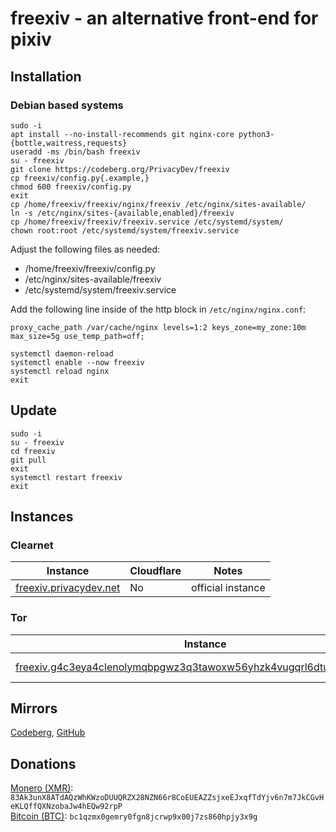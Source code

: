 # freexiv - an alternative front-end for pixiv

## Installation

### Debian based systems
```
sudo -i
apt install --no-install-recommends git nginx-core python3-{bottle,waitress,requests}
useradd -ms /bin/bash freexiv
su - freexiv
git clone https://codeberg.org/PrivacyDev/freexiv
cp freexiv/config.py{.example,}
chmod 600 freexiv/config.py
exit
cp /home/freexiv/freexiv/nginx/freexiv /etc/nginx/sites-available/
ln -s /etc/nginx/sites-{available,enabled}/freexiv
cp /home/freexiv/freexiv/freexiv.service /etc/systemd/system/
chown root:root /etc/systemd/system/freexiv.service
```
Adjust the following files as needed:
- /home/freexiv/freexiv/config.py
- /etc/nginx/sites-available/freexiv
- /etc/systemd/system/freexiv.service

Add the following line inside of the http block in `/etc/nginx/nginx.conf`:

`proxy_cache_path /var/cache/nginx levels=1:2 keys_zone=my_zone:10m max_size=5g use_temp_path=off;`

```
systemctl daemon-reload
systemctl enable --now freexiv
systemctl reload nginx
exit
```

## Update

```
sudo -i
su - freexiv
cd freexiv
git pull
exit
systemctl restart freexiv
exit
```

## Instances

### Clearnet
|Instance                                                 | Cloudflare | Notes             |
|---------------------------------------------------------|------------|-------------------|
|[freexiv.privacydev.net](https://freexiv.privacydev.net) | No         | official instance |

### Tor
|Instance                                                                                                                                                | Notes             |
|--------------------------------------------------------------------------------------------------------------------------------------------------------|-------------------|
|[freexiv.g4c3eya4clenolymqbpgwz3q3tawoxw56yhzk4vugqrl6dtu3ejvhjid.onion](http://freexiv.g4c3eya4clenolymqbpgwz3q3tawoxw56yhzk4vugqrl6dtu3ejvhjid.onion) | official instance |

## Mirrors
[Codeberg](https://codeberg.org/PrivacyDev/freexiv), [GitHub](https://github.com/PrivacyDevel/freexiv)

## Donations
[Monero (XMR)](https://www.getmonero.org/): `83Ak3unX8ATdAQzWhKWzoDUUQRZX28NZN66r8CoEUEAZZsjxeEJxqfTdYjv6n7m7JkCGvHeKLQffQXNzobaJw4hEQw92rpP` \
[Bitcoin (BTC)](https://bitcoin.org/): `bc1qzmx0gemry0fgn8jcrwp9x00j7zs860hpjy3x9g`

